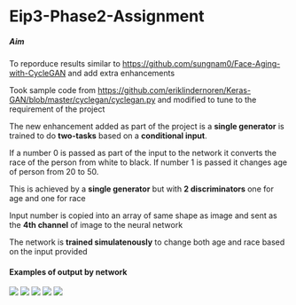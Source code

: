 # Eip3-Phase2-Assignment

##### Aim 

To reporduce results similar to https://github.com/sungnam0/Face-Aging-with-CycleGAN and add extra enhancements

Took sample code from https://github.com/eriklindernoren/Keras-GAN/blob/master/cyclegan/cyclegan.py and modified to tune to the requirement of the project

The new enhancement added as part of the project is a **single generator** is trained to do **two-tasks** based on a **conditional input**. 

If a number 0 is passed as part of the input to the network it converts the race of the person from white to black. If number 1 is passed it changes age of person from 20 to 50.

This is achieved by a **single generator** but with **2 discriminators** one for age and one for race

Input number is copied into an array of same shape as image and sent as the **4th channel** of image to the neural network

The network is **trained simulatenously** to change both age and race based on the input provided

#### Examples of output by network
![](race1.jpg)
![](race2.jpg)
![](race3.jpg)
![](race4.jpg)
![](race5.jpg)
